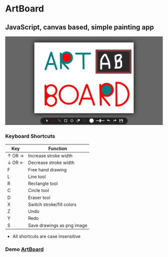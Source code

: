 # ArtBoard
## JavaScript, canvas based, simple painting app

![ArtBoard](https://github.com/EhabGamal/ArtBoard/blob/master/assets/images/artboard.png)

### Keyboard Shortcuts

| Key | Function |
| ------ | ------ |
| ↑ OR → | Increase stroke width |
| ↓ OR ← | Decrease stroke width |
| F | Free hand drawing |
| L | Line tool |
| R | Rectangle tool |
| C | Circle tool |
| D | Eraser tool |
| X | Switch stroke/fill colors |
| Z | Undo |
| Y | Redo |
| S | Save drawings as png image |

* All shortcuts are case insensitive

### Demo [ArtBoard](https://ehabgamal.github.io/ArtBoard/)
